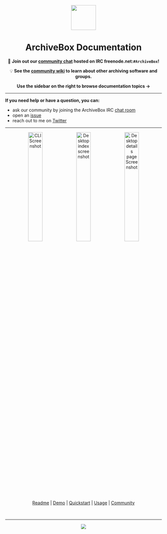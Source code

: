 <div align="center">

<img src="https://i.imgur.com/4nkFjdv.png" width="80px"/>

<h1>ArchiveBox Documentation</h1>


💬 **Join out our [community chat](http://webchat.freenode.net?channels=ArchiveBox&uio=d4) hosted on IRC freenode.net:`#ArchiveBox`!**

💡 **See the [community wiki](https://github.com/pirate/ArchiveBox/wiki/Web-Archiving-Community) to learn about other archiving software and groups.**


**Use the sidebar on the right to browse documentation topics ->**

</div>

---

**If you need help or have a question, you can:**
 - ask our community by joining the ArchiveBox IRC [chat room](http://webchat.freenode.net?channels=ArchiveBox&uio=d4)
 - open an [issue](https://github.com/pirate/ArchiveBox/issues?q=is%3Aissue+is%3Aopen+sort%3Aupdated-desc)
 - reach out to me on [Twitter](https://github.com/theSquashSH)

---

<div align="center">

<img src="https://i.imgur.com/3tBL7PU.png" width="30%" alt="CLI Screenshot" align="top">
<img src="https://i.imgur.com/viklZNG.png" width="30%" alt="Desktop index screenshot" align="top">
<img src="https://i.imgur.com/RefWsXB.jpg" width="30%" alt="Desktop details page Screenshot"/><br/>

<a href="https://github.com/pirate/ArchiveBox">Readme</a> | <a href="https://archive.sweeting.me/">Demo</a> | <a href="https://github.com/pirate/ArchiveBox/wiki/Quickstart">Quickstart</a> | <a href="https://github.com/pirate/ArchiveBox/wiki/Usage">Usage</a> | <a href="https://github.com/pirate/ArchiveBox/wiki/Web-Archiving-Community">Community</a>

<br/>
<hr/>

[![](https://img.shields.io/badge/Donate-Patreon-%23DD5D76.svg)](https://www.patreon.com/theSquashSH)

</div>